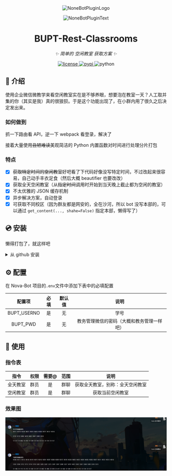 <div align="center">
  <img src="https://github.com/A-kirami/nonebot-plugin-template/blob/resources/nbp_logo.png" width="180" height="180" alt="NoneBotPluginLogo">
  <br>
  <p><img src="https://github.com/A-kirami/nonebot-plugin-template/blob/resources/NoneBotPlugin.svg" width="240" alt="NoneBotPluginText"></p>
</div>


<div align="center">


# BUPT-Rest-Classrooms

_✨ 简单的 空闲教室 获取方案 ✨_

<a href="./LICENSE">
    <img src="https://img.shields.io/github/license/owner/nonebot-plugin-example.svg" alt="license">
</a>
<a href="https://pypi.python.org/pypi/nonebot-plugin-example">
    <img src="https://img.shields.io/pypi/v/nonebot-plugin-example.svg" alt="pypi">
</a>
<img src="https://img.shields.io/badge/python-3.9+-blue.svg" alt="python">

</div>


## 📖 介绍

使用企业微信微教学来看空闲教室实在是不够养眼，想要泡在教室一天？人工取并集的你（其实是我）真的很狼狈。于是这个功能出现了，在小群内用了很久之后决定发出来。

### 如何做到
抓一下路由看 API，逆一下 webpack 看登录，解决了

接着大量使用~~丑陋难读~~美观简洁的 Python 内置函数对时间进行处理分片打包

### 特点
- [X] ~~获取特定时间的空闲教室~~好吧看了下代码好像没写特定时间，不过改起来很容易，自己动手丰衣足食（然后大概 beautifier 也要改改）
- [X] 获取全天空闲教室（从~~指定时间~~调用时开始到当天晚上截止都为空闲的教室）
- [X] 不太优雅的 JSON 缓存机制
- [X] 异步解决方案，自动登录
- [X] 可获取不同校区（因为群友都是网安的，全在沙河，所以 bot 没写本部的，可以通过 `get_content(..., shahe=False)` 指定本部，懒得写了）

## 💿 安装

懒得打包了，就这样吧
<details>
<summary>从 github 安装</summary>
在 Nonebot 项目的插件目录下, 打开命令行, 输入以下命令克隆此储存库


    git clone https://github.com/Nova-Noir/BUPT-Rest-Classrooms.git

打开 Nonebot 项目的 `bot.py` 文件, 在其中写入

    nonebot.load_plugin('src.plugins.BUPT-Rest-Classrooms')

</details>

## ⚙️ 配置

在 Nova-Bot 项目的`.env`文件中添加下表中的必填配置

| 配置项  | 必填 | 默认值 |   说明   |
| :-----: | :--: | :----: | :------: |
| BUPT_USERNO |  是  |   无   | 学号 |
| BUPT_PWD |  是 |   无   | 教务管理微信的密码（大概和教务管理一样吧） |

## 🎉 使用

### 指令表

| 指令  | 权限 | 需要@ | 范围 |   说明   |
| :---: | :--: | :---: | :--: | :------: |
| 全天教室 | 群员 |  是   | 群聊 | 获取全天教室，别称：全天空闲教室 |
| 空闲教室 | 群员 |  是   | 群聊 | 获取当前空闲教室 |

### 效果图
![](doc/result.png)
